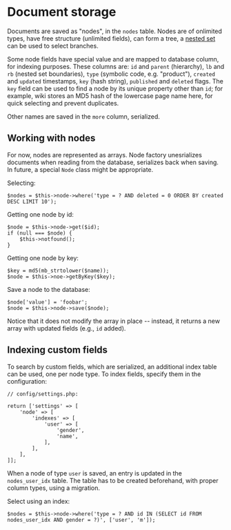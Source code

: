 # Document storage

Documents are saved as "nodes", in the `nodes` table.  Nodes are of onlimited types, have free structure (unlimited fields), can form a tree, a [nested set][1] can be used to select branches.

Some node fields have special value and are mapped to database column, for indexing purposes.  These columns are: `id` and `parent` (hierarchy), `lb` and `rb` (nested set boundaries), `type` (symbolic code, e.g. "product"), `created` and `updated` timestamps, `key` (hash string), `published` and `deleted` flags.  The `key` field can be used to find a node by its unique property other than `id`; for example, wiki stores an MD5 hash of the lowercase page name here, for quick selecting and prevent duplicates.

Other names are saved in the `more` column, serialized.

## Working with nodes

For now, nodes are represented as arrays.  Node factory unesrializes documents when reading from the database, serializes back when saving.  In future, a special `Node` class might be appropriate.

Selecting:

```
$nodes = $this->node->where('type = ? AND deleted = 0 ORDER BY created DESC LIMIT 10');
```

Getting one node by id:

```
$node = $this->node->get($id);
if (null === $node) {
    $this->notfound();
}
```

Getting one node by key:

```
$key = md5(mb_strtolower($name));
$node = $this->noe->getByKey($key);
```

Save a node to the database:

```
$node['value'] = 'foobar';
$node = $this->node->save($node);
```

Notice that it does not modify the array in place -- instead, it returns a new array with updated fields (e.g., `id` added).


## Indexing custom fields

To search by custom fields, which are serialized, an additional index table can be used, one per node type.  To index fields, specify them in the configuration:

```
// config/settings.php:

return ['settings' => [
    'node' => [
        'indexes' => [
            'user' => [
                'gender',
                'name',
            ],
        ],
    ],
]];
```

When a node of type `user` is saved, an entry is updated in the `nodes_user_idx` table.  The table has to be created beforehand, with proper column types, using a migration.

Select using an index:

```
$nodes = $this->node->where('type = ? AND id IN (SELECT id FROM nodes_user_idx AND gender = ?)', ['user', 'm']);
```


[1]: https://en.wikipedia.org/wiki/Nested_set
